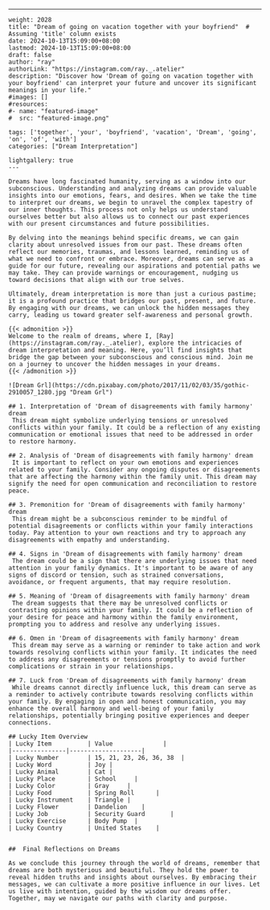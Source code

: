 ---
    weight: 2028
    title: "Dream of going on vacation together with your boyfriend"  # Assuming 'title' column exists
    date: 2024-10-13T15:09:00+08:00
    lastmod: 2024-10-13T15:09:00+08:00
    draft: false
    author: "ray"
    authorLink: "https://instagram.com/ray._.atelier"
    description: "Discover how 'Dream of going on vacation together with your boyfriend' can interpret your future and uncover its significant meanings in your life."
    #images: []
    #resources:
    #- name: "featured-image"
    #  src: "featured-image.png"
    
    tags: ['together', 'your', 'boyfriend', 'vacation', 'Dream', 'going', 'on', 'of', 'with']
    categories: ["Dream Interpretation"]
    
    lightgallery: true
    ---
    
    Dreams have long fascinated humanity, serving as a window into our subconscious. Understanding and analyzing dreams can provide valuable insights into our emotions, fears, and desires. When we take the time to interpret our dreams, we begin to unravel the complex tapestry of our inner thoughts. This process not only helps us understand ourselves better but also allows us to connect our past experiences with our present circumstances and future possibilities.
    
    By delving into the meanings behind specific dreams, we can gain clarity about unresolved issues from our past. These dreams often reflect our memories, traumas, and lessons learned, reminding us of what we need to confront or embrace. Moreover, dreams can serve as a guide for our future, revealing our aspirations and potential paths we may take. They can provide warnings or encouragement, nudging us toward decisions that align with our true selves.
    
    Ultimately, dream interpretation is more than just a curious pastime; it is a profound practice that bridges our past, present, and future. By engaging with our dreams, we can unlock the hidden messages they carry, leading us toward greater self-awareness and personal growth.
    
    {{< admonition >}}
    Welcome to the realm of dreams, where I, [Ray](https://instagram.com/ray._.atelier), explore the intricacies of dream interpretation and meaning. Here, you’ll find insights that bridge the gap between your subconscious and conscious mind. Join me on a journey to uncover the hidden messages in your dreams.
    {{< /admonition >}}
    
    ![Dream Grl](https://cdn.pixabay.com/photo/2017/11/02/03/35/gothic-2910057_1280.jpg "Dream Grl")
    
    ## 1. Interpretation of 'Dream of disagreements with family harmony' dream
     This dream might symbolize underlying tensions or unresolved conflicts within your family. It could be a reflection of any existing communication or emotional issues that need to be addressed in order to restore harmony.
    
    ## 2. Analysis of 'Dream of disagreements with family harmony' dream
     It is important to reflect on your own emotions and experiences related to your family. Consider any ongoing disputes or disagreements that are affecting the harmony within the family unit. This dream may signify the need for open communication and reconciliation to restore peace.
    
    ## 3. Premonition for 'Dream of disagreements with family harmony' dream
     This dream might be a subconscious reminder to be mindful of potential disagreements or conflicts within your family interactions today. Pay attention to your own reactions and try to approach any disagreements with empathy and understanding.
    
    ## 4. Signs in 'Dream of disagreements with family harmony' dream
     The dream could be a sign that there are underlying issues that need attention in your family dynamics. It's important to be aware of any signs of discord or tension, such as strained conversations, avoidance, or frequent arguments, that may require resolution.
    
    ## 5. Meaning of 'Dream of disagreements with family harmony' dream
     The dream suggests that there may be unresolved conflicts or contrasting opinions within your family. It could be a reflection of your desire for peace and harmony within the family environment, prompting you to address and resolve any underlying issues.
    
    ## 6. Omen in 'Dream of disagreements with family harmony' dream
     This dream may serve as a warning or reminder to take action and work towards resolving conflicts within your family. It indicates the need to address any disagreements or tensions promptly to avoid further complications or strain in your relationships.
    
    ## 7. Luck from 'Dream of disagreements with family harmony' dream
     While dreams cannot directly influence luck, this dream can serve as a reminder to actively contribute towards resolving conflicts within your family. By engaging in open and honest communication, you may enhance the overall harmony and well-being of your family relationships, potentially bringing positive experiences and deeper connections.
    
    ## Lucky Item Overview
    | Lucky Item          | Value              |
    |---------------|--------------------|
    | Lucky Number        | 15, 21, 23, 26, 36, 38  |
    | Lucky Word          | Joy |
    | Lucky Animal        | Cat |
    | Lucky Place         | School     |
    | Lucky Color         | Gray     |
    | Lucky Food          | Spring Roll      |
    | Lucky Instrument    | Triangle |
    | Lucky Flower        | Dandelion    |
    | Lucky Job           | Security Guard       |
    | Lucky Exercise      | Body Pump  |
    | Lucky Country       | United States    |
    
    
    ##  Final Reflections on Dreams
    
    As we conclude this journey through the world of dreams, remember that dreams are both mysterious and beautiful. They hold the power to reveal hidden truths and insights about ourselves. By embracing their messages, we can cultivate a more positive influence in our lives. Let us live with intention, guided by the wisdom our dreams offer. Together, may we navigate our paths with clarity and purpose.
    